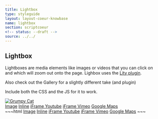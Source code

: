 ```yaml
---
title: Lightbox
type: styleguide
layout: layout-coeur-knowbase
name: lightbox
section: scriptcoeur
<!-- status: --draft -->
source: ../../
---
```


<main markdown="1">

## Lightbox

Lightboxes are media elements like images or videos that you can click on and which will zoom out onto the page. Lighbox uses the [Lity plugin](https://sorgalla.com/lity/).

Also check out the Gallery for a slightly different take (and plugin)

Include both the CSS and the JS for it to work.

<div class="_styleguide-example">
  <div>
    <a class="--border-none" href="../images/grumpy.jpg" data-lity data-lity-desc="Grumpy Cat">
      <img src="../images/grumpy_sm.jpg" alt="Grumpy Cat" />
    </a>
  </div>
  <a href="https://farm9.staticflickr.com/8642/16455005578_0fdfc6c3da_b.jpg" data-lity data-lity-desc="Photo of a flower">Image</a>
  <a href="#inline" data-lity>Inline</a>
  <a href="//www.youtube.com/watch?v=XSGBVzeBUbk" data-lity>iFrame Youtube</a>
  <a href="//vimeo.com/1084537" data-lity>iFrame Vimeo</a>
  <a href="//maps.google.com/maps?q=San+Francisco" data-lity>Google Maps</a>

  <link href="../coeur/scriptcoeur/plugins/lity/lity.min.css?" rel="stylesheet">
  <script src="../coeur/scriptcoeur/plugins/lity/lity.min.js" type="text/javascript"></script>
</div>
~~~html
<a href="https://farm9.staticflickr.com/8642/16455005578_0fdfc6c3da_b.jpg" data-lity data-lity-desc="Photo of a flower">Image</a>
<a href="#inline" data-lity>Inline</a>
<a href="//www.youtube.com/watch?v=XSGBVzeBUbk" data-lity>iFrame Youtube</a>
<a href="//vimeo.com/1084537" data-lity>iFrame Vimeo</a>
<a href="//maps.google.com/maps?q=San+Francisco" data-lity>Google Maps</a>
<link href="../coeur/scriptcoeur/plugins/lity/lity.min.css?" rel="stylesheet">
<script src="../coeur/scriptcoeur/plugins/lity/lity.min.js" type="text/javascript"></script>
~~~

</main>


